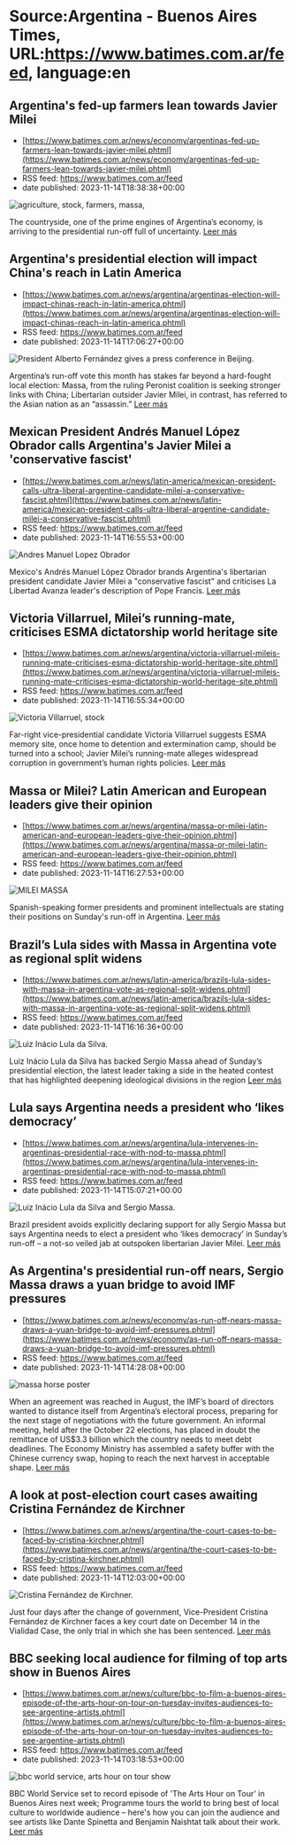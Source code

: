 # Source:Argentina - Buenos Aires Times, URL:https://www.batimes.com.ar/feed, language:en

## Argentina's fed-up farmers lean towards Javier Milei
 - [https://www.batimes.com.ar/news/economy/argentinas-fed-up-farmers-lean-towards-javier-milei.phtml](https://www.batimes.com.ar/news/economy/argentinas-fed-up-farmers-lean-towards-javier-milei.phtml)
 - RSS feed: https://www.batimes.com.ar/feed
 - date published: 2023-11-14T18:38:38+00:00

<p><img alt="agriculture, stock, farmers, massa, " src="https://fotos.perfil.com/2023/11/14/trim/540/304/agriculture-stock-farmers-massa-1697753.jpg" /></p>The countryside, one of the prime engines of Argentina’s economy, is arriving to the presidential run-off full of uncertainty. <a href="https://www.batimes.com.ar/news/economy/argentinas-fed-up-farmers-lean-towards-javier-milei.phtml">Leer más</a>

## Argentina's presidential election will impact China's reach in Latin America
 - [https://www.batimes.com.ar/news/argentina/argentinas-election-will-impact-chinas-reach-in-latin-america.phtml](https://www.batimes.com.ar/news/argentina/argentinas-election-will-impact-chinas-reach-in-latin-america.phtml)
 - RSS feed: https://www.batimes.com.ar/feed
 - date published: 2023-11-14T17:06:27+00:00

<p><img alt="President Alberto Fernández gives a press conference in Beijing." src="https://fotos.perfil.com/2023/10/18/trim/540/304/president-alberto-fernandez-gives-a-press-conference-in-beijing-1677600.jpg" /></p>Argentina’s run-off vote this month has stakes far beyond a hard-fought local election: Massa, from the ruling Peronist coalition is seeking stronger links with China; Libertarian outsider Javier Milei, in contrast, has referred to the Asian nation as an “assassin.” <a href="https://www.batimes.com.ar/news/argentina/argentinas-election-will-impact-chinas-reach-in-latin-america.phtml">Leer más</a>

## Mexican President Andrés Manuel López Obrador calls Argentina's Javier Milei a 'conservative fascist'
 - [https://www.batimes.com.ar/news/latin-america/mexican-president-calls-ultra-liberal-argentine-candidate-milei-a-conservative-fascist.phtml](https://www.batimes.com.ar/news/latin-america/mexican-president-calls-ultra-liberal-argentine-candidate-milei-a-conservative-fascist.phtml)
 - RSS feed: https://www.batimes.com.ar/feed
 - date published: 2023-11-14T16:55:53+00:00

<p><img alt="Andres Manuel Lopez Obrador" src="https://fotos.perfil.com/2022/04/14/trim/540/304/andres-manuel-lopez-obrador-1341885.jpg" /></p>Mexico's Andrés Manuel López Obrador brands Argentina's libertarian president candidate Javier Milei a "conservative fascist" and criticises La Libertad Avanza leader's description of Pope Francis. <a href="https://www.batimes.com.ar/news/latin-america/mexican-president-calls-ultra-liberal-argentine-candidate-milei-a-conservative-fascist.phtml">Leer más</a>

## Victoria Villarruel, Milei’s running-mate, criticises ESMA dictatorship world heritage site
 - [https://www.batimes.com.ar/news/argentina/victoria-villarruel-mileis-running-mate-criticises-esma-dictatorship-world-heritage-site.phtml](https://www.batimes.com.ar/news/argentina/victoria-villarruel-mileis-running-mate-criticises-esma-dictatorship-world-heritage-site.phtml)
 - RSS feed: https://www.batimes.com.ar/feed
 - date published: 2023-11-14T16:55:34+00:00

<p><img alt="Victoria Villarruel, stock" src="https://fotos.perfil.com/2023/11/14/trim/540/304/victoria-villarruel-stock-1697620.jpg" /></p>Far-right vice-presidential candidate Victoria Villarruel suggests ESMA memory site, once home to detention and extermination camp, should be turned into a school; Javier Milei’s running-mate alleges widespread corruption in government’s human rights policies. <a href="https://www.batimes.com.ar/news/argentina/victoria-villarruel-mileis-running-mate-criticises-esma-dictatorship-world-heritage-site.phtml">Leer más</a>

## Massa or Milei? Latin American and European leaders give their opinion
 - [https://www.batimes.com.ar/news/argentina/massa-or-milei-latin-american-and-european-leaders-give-their-opinion.phtml](https://www.batimes.com.ar/news/argentina/massa-or-milei-latin-american-and-european-leaders-give-their-opinion.phtml)
 - RSS feed: https://www.batimes.com.ar/feed
 - date published: 2023-11-14T16:27:53+00:00

<p><img alt="MILEI MASSA" src="https://fotos.perfil.com/2023/09/12/trim/540/304/milei-massa-1652502.jpg" /></p>Spanish-speaking former presidents and prominent intellectuals are stating their positions on Sunday's run-off in Argentina. <a href="https://www.batimes.com.ar/news/argentina/massa-or-milei-latin-american-and-european-leaders-give-their-opinion.phtml">Leer más</a>

## Brazil’s Lula sides with Massa in Argentina vote as regional split widens
 - [https://www.batimes.com.ar/news/latin-america/brazils-lula-sides-with-massa-in-argentina-vote-as-regional-split-widens.phtml](https://www.batimes.com.ar/news/latin-america/brazils-lula-sides-with-massa-in-argentina-vote-as-regional-split-widens.phtml)
 - RSS feed: https://www.batimes.com.ar/feed
 - date published: 2023-11-14T16:16:36+00:00

<p><img alt="Luiz Inácio Lula da Silva." src="https://fotos.perfil.com/2023/09/19/trim/540/304/luiz-inacio-lula-da-silva-1656775.jpg" /></p>Luiz Inácio Lula da Silva has backed Sergio Massa ahead of Sunday’s presidential election, the latest leader taking a side in the heated contest that has highlighted deepening ideological divisions in the region <a href="https://www.batimes.com.ar/news/latin-america/brazils-lula-sides-with-massa-in-argentina-vote-as-regional-split-widens.phtml">Leer más</a>

## Lula says Argentina needs a president who ‘likes democracy’
 - [https://www.batimes.com.ar/news/argentina/lula-intervenes-in-argentinas-presidential-race-with-nod-to-massa.phtml](https://www.batimes.com.ar/news/argentina/lula-intervenes-in-argentinas-presidential-race-with-nod-to-massa.phtml)
 - RSS feed: https://www.batimes.com.ar/feed
 - date published: 2023-11-14T15:07:21+00:00

<p><img alt="Luiz Inácio Lula da Silva and Sergio Massa." src="https://fotos.perfil.com/2023/11/14/trim/540/304/luiz-inacio-lula-da-silva-and-sergio-massa-1697575.jpg" /></p>Brazil president avoids explicitly declaring support for ally Sergio Massa but says Argentina needs to elect a president who ‘likes democracy’ in Sunday’s run-off – a not-so veiled jab at outspoken libertarian Javier Milei. <a href="https://www.batimes.com.ar/news/argentina/lula-intervenes-in-argentinas-presidential-race-with-nod-to-massa.phtml">Leer más</a>

## As Argentina's presidential run-off nears, Sergio Massa draws a yuan bridge to avoid IMF pressures
 - [https://www.batimes.com.ar/news/economy/as-run-off-nears-massa-draws-a-yuan-bridge-to-avoid-imf-pressures.phtml](https://www.batimes.com.ar/news/economy/as-run-off-nears-massa-draws-a-yuan-bridge-to-avoid-imf-pressures.phtml)
 - RSS feed: https://www.batimes.com.ar/feed
 - date published: 2023-11-14T14:28:08+00:00

<p><img alt="massa horse poster" src="https://fotos.perfil.com/2023/11/14/trim/540/304/massa-horse-poster-1697536.jpg" /></p>When an agreement was reached in August, the IMF’s board of directors wanted to distance itself from Argentina’s electoral process, preparing for the next stage of negotiations with the future government. An informal meeting, held after the October 22 elections, has placed in doubt the remittance of US$3.3 billion which the country needs to meet debt deadlines. The Economy Ministry has assembled a safety buffer with the Chinese currency swap, hoping to reach the next harvest in acceptable shape.  <a href="https://www.batimes.com.ar/news/economy/as-run-off-nears-massa-draws-a-yuan-bridge-to-avoid-imf-pressures.phtml">Leer más</a>

## A look at post-election court cases awaiting Cristina Fernández de Kirchner
 - [https://www.batimes.com.ar/news/argentina/the-court-cases-to-be-faced-by-cristina-kirchner.phtml](https://www.batimes.com.ar/news/argentina/the-court-cases-to-be-faced-by-cristina-kirchner.phtml)
 - RSS feed: https://www.batimes.com.ar/feed
 - date published: 2023-11-14T12:03:00+00:00

<p><img alt="Cristina Fernández de Kirchner." src="https://fotos.perfil.com/2022/12/06/trim/540/304/cristina-fernandez-de-kirchner-1467806.jpg" /></p>Just four days after the change of government, Vice-President Cristina Fernández de Kirchner faces a key court date on December 14 in the Vialidad Case, the only trial in which she has been sentenced.
 <a href="https://www.batimes.com.ar/news/argentina/the-court-cases-to-be-faced-by-cristina-kirchner.phtml">Leer más</a>

## BBC seeking local audience for filming of top arts show in Buenos Aires
 - [https://www.batimes.com.ar/news/culture/bbc-to-film-a-buenos-aires-episode-of-the-arts-hour-on-tour-on-tuesday-invites-audiences-to-see-argentine-artists.phtml](https://www.batimes.com.ar/news/culture/bbc-to-film-a-buenos-aires-episode-of-the-arts-hour-on-tour-on-tuesday-invites-audiences-to-see-argentine-artists.phtml)
 - RSS feed: https://www.batimes.com.ar/feed
 - date published: 2023-11-14T03:18:53+00:00

<p><img alt="bbc world service, arts hour on tour show" src="https://fotos.perfil.com/2023/11/14/trim/540/304/bbc-world-service-arts-hour-on-tour-show-1697785.jpg" /></p>BBC World Service set to record episode of 'The Arts Hour on Tour' in Buenos Aires next week; Programme tours the world to bring best of local culture to worldwide audience – here's how you can join the audience and see artists like Dante Spinetta and Benjamin Naishtat talk about their work. <a href="https://www.batimes.com.ar/news/culture/bbc-to-film-a-buenos-aires-episode-of-the-arts-hour-on-tour-on-tuesday-invites-audiences-to-see-argentine-artists.phtml">Leer más</a>

